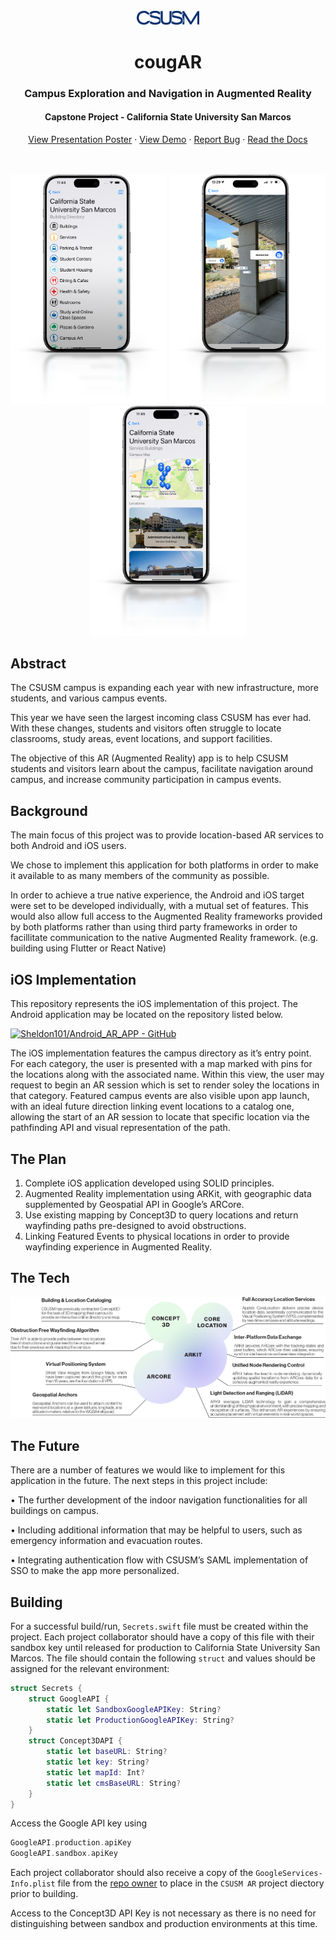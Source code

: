 <!-- PROJECT LOGO -->
<br />
<div align="center">
  <a href="https://github.com/othneildrew/Best-README-Template">
    <img src="assets/csusm-logo-text-only-initials.png" alt="CSUSM Text Only Logo Initials Only" width="100">
  </a>

  # cougAR
  ### Campus Exploration and Navigation in Augmented Reality
  #### Capstone Project - California State University San Marcos

  <p align="center">
    <a href="assets/csusm-capstone-poster.pdf">View Presentation Poster</a>
    ·
    <a href="https://github.com/othneildrew/Best-README-Template">View Demo</a>
    ·
    <a href="https://github.com/othneildrew/Best-README-Template/issues">Report Bug</a>
    ·
    <a href="https://salmanburhan.github.io/csusm-augmented-reality-app/documentation/csusm_ar">Read the Docs</a>
  </p>
  <br />
  <br />
  <img src="assets/demo-1.png" alt="Demo Image 1" width="250" />
  <img src="assets/demo-2.png" alt="Demo Image 2" width="250" />
  <img src="assets/demo-3.png" alt="Demo Image 3" width="250" />
</div>


## Abstract
The CSUSM campus is expanding each year with new infrastructure, more students,
and various campus events. 

This year we have seen the largest incoming class CSUSM has ever had.
With these changes, students and visitors often struggle to locate classrooms,
study areas, event locations, and support facilities.

The objective of this AR (Augmented Reality) app is to help CSUSM students and
visitors learn about the campus, facilitate navigation around campus, and
increase community participation in campus events.

## Background
The main focus of this project was to provide location-based AR services to both Android and iOS users.

We chose to implement this application for both platforms in order to make it available to as many members of the community as possible.

In order to achieve a true native experience, the Android and iOS target were
set to be developed individually, with a mutual set of features.
This would also allow full access to the Augmented Reality frameworks provided
by both platforms rather than using third party frameworks in order to
facillitate communication to the native Augmented Reality framework.
(e.g. building using Flutter or React Native)

## iOS Implementation
This repository represents the iOS implementation of this project.
The Android application may be located on the repository listed below.

[![Sheldon101/Android_AR_APP - GitHub](https://gh-card.dev/repos/Sheldon101/Android_AR_APP.svg)](https://github.com/Sheldon101/Android_AR_APP)

The iOS implementation features the campus directory as it’s entry point.
For each category, the user is presented with a map marked with pins for the
locations along with the associated name. Within this view, the user may
request to begin an AR session which is set to render soley the locations in
that category. Featured campus events are also visible upon app launch, with an
ideal future direction linking event locations to a catalog one, allowing the
start of an AR session to locate that specific location via the pathfinding API
and visual representation of the path.

## The Plan
1. Complete iOS application developed using SOLID principles.
2. Augmented Reality implementation using ARKit, with geographic data supplemented by Geospatial API in Google’s ARCore.
3. Use existing mapping by Concept3D to query locations and return wayfinding paths pre-designed to avoid obstructions.
4. Linking Featured Events to physical locations in order to provide wayfinding experience in Augmented Reality.

## The Tech
![The Tech Graph](assets/the-tech.png)

## The Future
There are a number of features we would like to implement for this application
in the future. The next steps in this project include:

• The further development of the indoor navigation functionalities for all buildings on campus.

• Including additional information that may be helpful to users, such as emergency information and evacuation routes.

• Integrating authentication flow with CSUSM’s SAML implementation of SSO to make the app more personalized.

## Building
For a successful build/run, `Secrets.swift` file must be created within the project.
Each project collaborator should have a copy of this file with their sandbox key until released for production to California State University San Marcos.
The file should contain the following `struct` and values should be assigned for the relevant environment:
``` swift
struct Secrets {
    struct GoogleAPI {
        static let SandboxGoogleAPIKey: String?
        static let ProductionGoogleAPIKey: String? 
    }
    struct Concept3DAPI {
        static let baseURL: String?
        static let key: String?
        static let mapId: Int?
        static let cmsBaseURL: String?
    }
}
```
Access the Google API key using
``` swift
GoogleAPI.production.apiKey
GoogleAPI.sandbox.apiKey
```

Each project collaborator should also receive a copy of the `GoogleServices-Info.plist` file from the [repo owner](https://github.com/SalmanBurhan) to place in the `CSUSM AR` project diectory prior to building.


Access to the Concept3D API Key is not necessary as there is no need for distinguishing between sandbox and production environments at this time.
